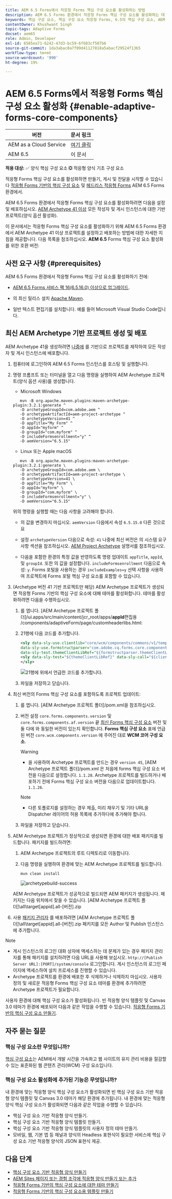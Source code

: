 ```yaml
---
title: AEM 6.5 Forms에서 적응형 Forms 핵심 구성 요소를 활성화하는 방법
description: AEM 6.5 Forms 환경에서 적응형 Forms 핵심 구성 요소를 활성화하는 데 도움이 되는 단계별 안내서입니다.
keywords: 핵심 구성 요소, 핵심 구성 요소 적응형 Forms, 6.5의 핵심 구성 요소, AEM 6.5의 적응형 Forms 핵심 구성 요소, AEM 6.5의 AF 핵심 구성 요소, AEM 6.5 Forms 핵심 구성 요소 활성화
contentOwner: Khushwant Singh
topic-tags: Adaptive Forms
docset: aem65
role: Admin, Developer
exl-id: 6585ea71-6242-47d3-bc59-6f603cf507b6
source-git-commit: 1da3abac8a7f09d41127818a5abacf29524f1365
workflow-type: tm+mt
source-wordcount: '990'
ht-degree: 19%

---
```


# AEM 6.5 Forms에서 적응형 Forms 핵심 구성 요소 활성화 {#enable-adaptive-forms-core-components}

| 버전 | 문서 링크 |
| -------- | ---------------------------- |
| AEM as a Cloud Service | [여기 클릭](https://experienceleague.adobe.com/docs/experience-manager-cloud-service/content/forms/setup-configure-migrate/enable-adaptive-forms-core-components.html) |
| AEM 6.5 | 이 문서 |

**적용 대상:** ✅ 양식 핵심 구성 요소 ❎ 적응형 양식 기초 구성 요소

적응형 Forms 핵심 구성 요소를 활성화하면 만들기, 게시 및 전달을 시작할 수 있습니다 [적응형 Forms 기반의 핵심 구성 요소](create-an-adaptive-form-core-components.md) 및 [헤드리스 적응형 Forms](https://experienceleague.adobe.com/docs/experience-manager-headless-adaptive-forms/using/overview.html) AEM 6.5 Forms 환경에서.

AEM 6.5 Forms 환경에서 적응형 Forms 핵심 구성 요소를 활성화하려면 다음을 설정 및 배포하십시오. [AEM Archetype 41 이상](https://experienceleague.adobe.com/docs/experience-manager-core-components/using/developing/archetype/overview.html) 모든 작성자 및 게시 인스턴스에 대한 기반 프로젝트(양식 옵션 활성화).

이 문서에서는 적응형 Forms 핵심 구성 요소를 활성화하기 위해 AEM 6.5 Forms 환경에서 AEM Archetype 41 이상 프로젝트를 설정하고 배포하는 방법에 대한 자세한 지침을 제공합니다. 다음 목록을 참조하십시오. **AEM 6.5** Forms 핵심 구성 요소 활성화를 위한 호환 버전:

## 사전 요구 사항 {#prerequisites}

AEM 6.5 Forms 환경에서 적응형 Forms 핵심 구성 요소를 활성화하기 전에:

* [AEM 6.5 Forms 서비스 팩 16(6.5.16.0) 이상으로 업그레이드](https://experienceleague.adobe.com/docs/experience-manager-65/release-notes/aem-forms-current-service-pack-installation-instructions.html).

* 의 최신 릴리스 설치 [Apache Maven](https://maven.apache.org/download.cgi).

* 일반 텍스트 편집기를 설치합니다. 예를 들어 Microsoft Visual Studio Code입니다.

## 최신 AEM Archetype 기반 프로젝트 생성 및 배포

AEM Archetype 41을 생성하려면 [나중에](https://github.com/adobe/aem-project-archetype) 를 기반으로 프로젝트를 제작하여 모든 작성자 및 게시 인스턴스에 배포합니다.

1. 컴퓨터에 로그인하여 AEM 6.5 Forms 인스턴스를 호스팅 및 실행합니다.
1. 명령 프롬프트 또는 터미널을 열고 다음 명령을 실행하여 AEM Archetype 프로젝트(양식 옵션 사용)를 생성합니다.

   * Microsoft Windows

   ```Shell
      mvn -B org.apache.maven.plugins:maven-archetype-plugin:3.2.1:generate ^
      -D archetypeGroupId=com.adobe.aem ^
      -D archetypeArtifactId=aem-project-archetype ^
      -D archetypeVersion=41 ^
      -D appTitle="My Form" ^
      -D appId="myform" ^
      -D groupId="com.myform" ^
      -D includeFormsenrollment="y" ^
      -D aemVersion="6.5.15" 
   ```

   * Linux 또는 Apple macOS

   ```Shell
      mvn -B org.apache.maven.plugins:maven-archetype-plugin:3.2.1:generate \
      -D archetypeGroupId=com.adobe.aem \
      -D archetypeArtifactId=aem-project-archetype \
      -D archetypeVersion=41 \
      -D appTitle="My Form" \
      -D appId="myform" \
      -D groupId="com.myform" \
      -D includeFormsenrollment="y" \
      -D aemVersion="6.5.15" 
   ```

   위의 명령을 실행할 때는 다음 사항을 고려해야 합니다.

   * 의 값을 변경하지 마십시오. `aemVersion` 다음에서 속성 `6.5.15.0` 다른 것으로요

   * 설정 `archetypeVersion` 다음으로 속성: `41` 나중에 최신 버전은 의 시스템 요구 사항 섹션을 참조하십시오. [AEM Project Archetype](https://github.com/adobe/aem-project-archetype) 설명서를 참조하십시오.

   * 다음을 포함한 환경의 특정 값을 반영하도록 명령 업데이트 `appTitle`, `appId`, 및 `groupId`. 또한 의 값을 설정합니다.  `includeFormsenrollment` 다음으로 속성: `y`. Forms 포털을 사용하는 경우 `includeExamples=y` 선택 사항을 사용하여 프로젝트에 Forms 포털 핵심 구성 요소를 포함할 수 있습니다.


1. (Archetype 버전 41 기반 프로젝트만 해당) AEM Archetype 프로젝트가 생성되면 적응형 Forms 기반의 핵심 구성 요소에 대해 테마를 활성화합니다. 테마를 활성화하려면 다음을 수행하십시오.

   1. 를 엽니다. [AEM Archetype 프로젝트 폴더]/ui.apps/src/main/content/jcr_root/apps/__appId__&#x200B;편집용 /components/adaptiveForm/page/customheaderlibs.html:

   1. 21행에 다음 코드를 추가합니다.

      ```XML
      <sly data-sly-use.clientlib="core/wcm/components/commons/v1/templates/clientlib.html"
      data-sly-use.formstructparser="com.adobe.cq.forms.core.components.models.form.FormStructureParser"
      data-sly-test.themeClientLibRef="${formstructparser.themeClientLibRefFromFormContainer}">
      <sly data-sly-test="${themeClientLibRef}" data-sly-call="${clientlib.css @ categories=themeClientLibRef}"/>
      </sly>
      ```

      ![21행에 위에서 언급한 코드를 추가합니다.](/help/forms/using/assets/code-to-enable-themes.png)

   1. 파일을 저장하고 닫습니다.

1. 최신 버전의 Forms 핵심 구성 요소를 포함하도록 프로젝트 업데이트:

   1. 를 엽니다. [AEM Archetype 프로젝트 폴더]/pom.xml을 참조하십시오.
   1. 버전 설정 `core.forms.components.version` 및 `core.forms.components.af.version` 끝 [최신 Forms 핵심 구성 요소](https://github.com/adobe/aem-core-forms-components/tree/release/650#system-requirements) 버전 및 둘 다에 와 동일한 버전이 있는지 확인합니다. **Forms 핵심 구성 요소** 표에 언급된 버전 `core.wcm.components.version` 에 주어진 대로 **WCM 코어 구성 요소**.

      >[!WARNING]
      >
      >* 을 사용하여 Archetype 프로젝트를 만드는 경우 `version 45`, [AEM Archetype 프로젝트 폴더]/pom.xml 은 처음에 forms 핵심 구성 요소 버전을 다음으로 설정합니다. `1.1.28`. Archetype 프로젝트를 빌드하거나 배포하기 전에 Forms 핵심 구성 요소 버전을 다음으로 업데이트합니다. `1.1.26`.


      >[!NOTE]
      >
      >* 다른 토폴로지를 설정하는 경우 제출, 미리 채우기 및 기타 URL을 Dispatcher 레이어의 허용 목록에 추가하다에 추가해야 합니다.

   1. 파일을 저장하고 닫습니다.


1. AEM Archetype 프로젝트가 정상적으로 생성되면 환경에 대한 배포 패키지를 빌드합니다. 패키지를 빌드하려면:

   1. AEM Archetype 프로젝트의 루트 디렉토리로 이동합니다.

   1. 다음 명령을 실행하여 환경에 맞는 AEM Archetype 프로젝트를 빌드합니다.

      ```Shell
      mvn clean install
      ```

      ![archetypebuild-success](/help/forms/using/assets/corecomponent-build-successful.png)


   AEM Archetype 프로젝트가 성공적으로 빌드되면 AEM 패키지가 생성됩니다. 패키지는 다음 위치에서 찾을 수 있습니다. [AEM Archetype 프로젝트 폴더]\all\target\[appid].all-[버전].zip

1. 사용 [패키지 관리자](https://experienceleague.adobe.com/docs/experience-manager-65/administering/contentmanagement/package-manager.html?lang=en) 를 배포하려면 [AEM Archetype 프로젝트 폴더]\all\target\[appid].all-[버전].zip 패키지를 모든 Author 및 Publish 인스턴스에 추가합니다.

>[!NOTE]
>
>
>
> * 게시 인스턴스의 로그인 대화 상자에 액세스하는 데 문제가 있는 경우 패키지 관리자를 통해 패키지를 설치하려면 다음 URL을 사용해 보십시오. `http://[Publish Server URL]:[PORT]/system/console` 로그인합니다. 게시 인스턴스의 로그인 페이지에 액세스하여 설치 프로세스를 진행할 수 있습니다.
> * Archetype 프로젝트를 환경에 배포한 후 삭제하거나 삭제하지 마십시오. 사용자 정의 및 새로운 적응형 Forms 핵심 구성 요소 테마를 환경에 추가하려면 Archetype 프로젝트가 필요합니다.

사용자 환경에 대해 핵심 구성 요소가 활성화됩니다. 빈 적응형 양식 템플릿 및 Canvas 3.0 테마가 환경에 배포되어 다음과 같은 작업을 수행할 수 있습니다. [적응형 Forms 기반의 핵심 구성 요소 만들기](create-an-adaptive-form-core-components.md).

## 자주 묻는 질문

### 핵심 구성 요소란 무엇입니까?

[핵심 구성 요소](https://experienceleague.adobe.com/docs/experience-manager-core-components/using/introduction.html)는 AEM에서 개발 시간을 가속화고 웹 사이트의 유지 관리 비용을 절감할 수 있는 표준화된 웹 콘텐츠 관리(WCM) 구성 요소입니다.

### 핵심 구성 요소 활성화에 추가된 기능은 무엇입니까?


내 환경에 맞는 적응형 양식 핵심 구성 요소가 활성화되면 빈 핵심 구성 요소 기반 적응형 양식 템플릿 및 Canvas 3.0 테마가 해당 환경에 추가됩니다. 내 환경에 맞는 적응형 양식 핵심 구성 요소가 활성화되면 다음과 같은 작업을 수행할 수 있습니다.

* 핵심 구성 요소 기반 적응형 양식 만들기.
* 핵심 구성 요소 기반 적응형 양식 템플릿 만들기.
* 핵심 구성 요소 기반 적응형 양식 템플릿의 사용자 정의 테마 만들기.
* 모바일, 웹, 기본 앱 등 채널과 양식의 Headless 표현식이 필요한 서비스에 핵심 구성 요소 기반 적응형 양식의 JSON 표현식 제공.

## 다음 단계

* [핵심 구성 요소 기반 적응형 양식 만들기](/help/forms/using/create-an-adaptive-form-core-components.md)
* [AEM Sites 페이지 또는 경험 조각에 적응형 양식 만들기 또는 추가](create-or-add-an-adaptive-form-to-aem-sites-page.md)
* [적응형 Forms 기반의 핵심 구성 요소에 대한 테마 만들기](create-or-customize-themes-for-adaptive-forms-core-components.md)
* [적응형 Forms 기반의 핵심 구성 요소용 템플릿 만들기](template-editor.md)
